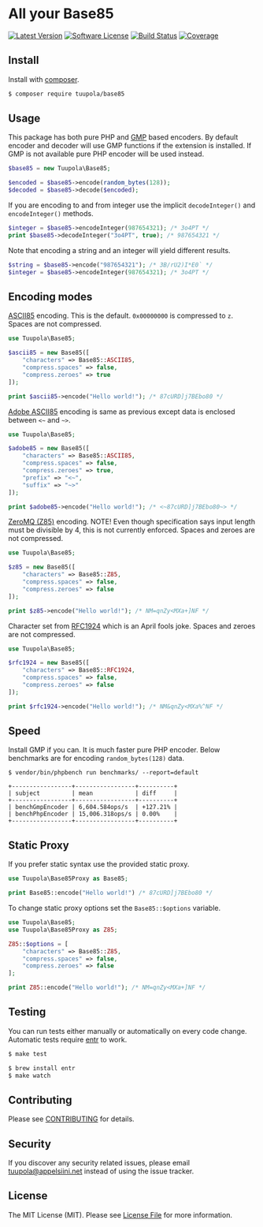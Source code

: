 # All your Base85

[![Latest Version](https://img.shields.io/packagist/v/tuupola/base85.svg?style=flat-square)](https://packagist.org/packages/tuupola/base85)
[![Software License](https://img.shields.io/badge/license-MIT-brightgreen.svg?style=flat-square)](LICENSE.md)
[![Build Status](https://img.shields.io/github/workflow/status/tuupola/base85/Tests/1.x?style=flat-square)](https://github.com/tuupola/base85/actions)
[![Coverage](https://img.shields.io/codecov/c/github/tuupola/base85.svg?style=flat-square)](https://codecov.io/github/tuupola/base85)

## Install

Install with [composer](https://getcomposer.org/).

``` bash
$ composer require tuupola/base85
```

## Usage

This package has both pure PHP and [GMP](http://php.net/manual/en/ref.gmp.php) based encoders. By default encoder and decoder will use GMP functions if the extension is installed. If GMP is not available pure PHP encoder will be used instead.

``` php
$base85 = new Tuupola\Base85;

$encoded = $base85->encode(random_bytes(128));
$decoded = $base85->decode($encoded);
```

If you are encoding to and from integer use the implicit `decodeInteger()` and `encodeInteger()` methods.

``` php
$integer = $base85->encodeInteger(987654321); /* 3o4PT */
print $base85->decodeInteger("3o4PT", true); /* 987654321 */
```

Note that encoding a string and an integer will yield different results.

``` php
$string = $base85->encode("987654321"); /* 3B/rU2)I*E0` */
$integer = $base85->encodeInteger(987654321); /* 3o4PT */
```

## Encoding modes

[ASCII85](https://en.wikipedia.org/wiki/Ascii85) encoding. This is the default. `0x00000000` is compressed to `z`. Spaces are not compressed.

``` php
use Tuupola\Base85;

$ascii85 = new Base85([
    "characters" => Base85::ASCII85,
    "compress.spaces" => false,
    "compress.zeroes" => true
]);

print $ascii85->encode("Hello world!"); /* 87cURD]j7BEbo80 */
```

[Adobe ASCII85](https://en.wikipedia.org/wiki/Ascii85) encoding is same as previous except data is enclosed between `<~` and `~>`.

``` php
use Tuupola\Base85;

$adobe85 = new Base85([
    "characters" => Base85::ASCII85,
    "compress.spaces" => false,
    "compress.zeroes" => true,
    "prefix" => "<~",
    "suffix" => "~>"
]);

print $adobe85->encode("Hello world!"); /* <~87cURD]j7BEbo80~> */
```

[ZeroMQ (Z85)](https://rfc.zeromq.org/spec:32/Z85/) encoding. NOTE! Even though specification says input length must be divisible by 4, this is not currently enforced. Spaces and zeroes are not compressed.

``` php
use Tuupola\Base85;

$z85 = new Base85([
    "characters" => Base85::Z85,
    "compress.spaces" => false,
    "compress.zeroes" => false
]);

print $z85->encode("Hello world!"); /* NM=qnZy<MXa+]NF */
```

Character set from [RFC1924](https://tools.ietf.org/html/rfc1924) which is an April fools joke. Spaces and zeroes are not compressed.

``` php
use Tuupola\Base85;

$rfc1924 = new Base85([
    "characters" => Base85::RFC1924,
    "compress.spaces" => false,
    "compress.zeroes" => false
]);

print $rfc1924->encode("Hello world!"); /* NM&qnZy<MXa%^NF */
```

## Speed

Install GMP if you can. It is much faster pure PHP encoder. Below benchmarks are for encoding `random_bytes(128)` data.

```
$ vendor/bin/phpbench run benchmarks/ --report=default

+-----------------+-----------------+----------+
| subject         | mean            | diff     |
+-----------------+-----------------+----------+
| benchGmpEncoder | 6,604.584ops/s  | +127.21% |
| benchPhpEncoder | 15,006.318ops/s | 0.00%    |
+-----------------+-----------------+----------+
```

## Static Proxy

If you prefer static syntax use the provided static proxy.

```php
use Tuupola\Base85Proxy as Base85;

print Base85::encode("Hello world!") /* 87cURD]j7BEbo80 */
```

To change static proxy options set the `Base85::$options` variable.

```php
use Tuupola\Base85;
use Tuupola\Base85Proxy as Z85;

Z85::$options = [
    "characters" => Base85::Z85,
    "compress.spaces" => false,
    "compress.zeroes" => false
];

print Z85::encode("Hello world!"); /* NM=qnZy<MXa+]NF */
```

## Testing

You can run tests either manually or automatically on every code change. Automatic tests require [entr](http://entrproject.org/) to work.

``` bash
$ make test
```
``` bash
$ brew install entr
$ make watch
```

## Contributing

Please see [CONTRIBUTING](CONTRIBUTING.md) for details.

## Security

If you discover any security related issues, please email tuupola@appelsiini.net instead of using the issue tracker.

## License

The MIT License (MIT). Please see [License File](LICENSE.txt) for more information.
